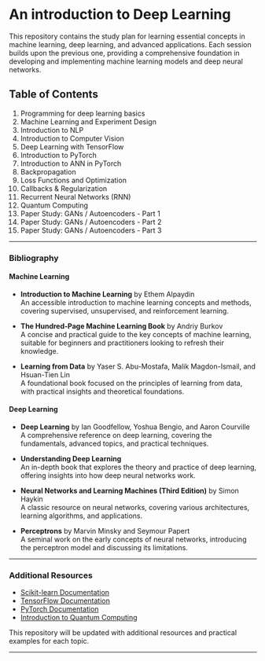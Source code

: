 # An introduction to Deep Learning 


This repository contains the study plan for learning essential concepts in machine learning, deep learning, and advanced applications. Each session builds upon the previous one, providing a comprehensive foundation in developing and implementing machine learning models and deep neural networks.

## Table of Contents

1. Programming for deep learning basics
2. Machine Learning and Experiment Design
3. Introduction to NLP
4. Introduction to Computer Vision
5. Deep Learning with TensorFlow
6. Introduction to PyTorch
7. Introduction to ANN in PyTorch
8. Backpropagation
9. Loss Functions and Optimization
10. Callbacks & Regularization
11. Recurrent Neural Networks (RNN)
12. Quantum Computing
13. Paper Study: GANs / Autoencoders - Part 1
14. Paper Study: GANs / Autoencoders - Part 2
15. Paper Study: GANs / Autoencoders - Part 3

---
### Bibliography

#### Machine Learning

- **Introduction to Machine Learning** by Ethem Alpaydin  
  An accessible introduction to machine learning concepts and methods, covering supervised, unsupervised, and reinforcement learning.

- **The Hundred-Page Machine Learning Book** by Andriy Burkov  
  A concise and practical guide to the key concepts of machine learning, suitable for beginners and practitioners looking to refresh their knowledge.

- **Learning from Data** by Yaser S. Abu-Mostafa, Malik Magdon-Ismail, and Hsuan-Tien Lin  
  A foundational book focused on the principles of learning from data, with practical insights and theoretical foundations.

#### Deep Learning

- **Deep Learning** by Ian Goodfellow, Yoshua Bengio, and Aaron Courville  
  A comprehensive reference on deep learning, covering the fundamentals, advanced topics, and practical techniques.

- **Understanding Deep Learning**  
  An in-depth book that explores the theory and practice of deep learning, offering insights into how deep neural networks work.

- **Neural Networks and Learning Machines (Third Edition)** by Simon Haykin  
  A classic resource on neural networks, covering various architectures, learning algorithms, and applications.

- **Perceptrons** by Marvin Minsky and Seymour Papert  
  A seminal work on the early concepts of neural networks, introducing the perceptron model and discussing its limitations.

---

### Additional Resources

- [Scikit-learn Documentation](https://scikit-learn.org/stable/)
- [TensorFlow Documentation](https://www.tensorflow.org/learn)
- [PyTorch Documentation](https://pytorch.org/docs/stable/index.html)
- [Introduction to Quantum Computing](https://qiskit.org/learn)

This repository will be updated with additional resources and practical examples for each topic.

---

